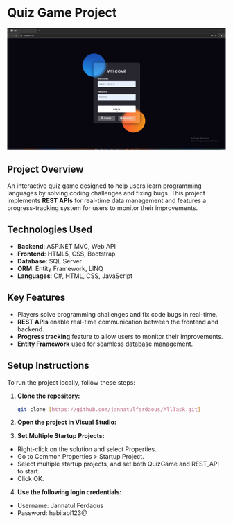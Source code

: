 # Quiz Game Project

 
![Quiz Game Demo](QuizGame.gif)
## Project Overview  
An interactive quiz game designed to help users learn programming languages by solving coding challenges and fixing bugs. This project implements **REST APIs** for real-time data management and features a progress-tracking system for users to monitor their improvements.


## Technologies Used  
- **Backend**: ASP.NET MVC, Web API  
- **Frontend**: HTML5, CSS, Bootstrap  
- **Database**: SQL Server  
- **ORM**: Entity Framework, LINQ  
- **Languages**: C#, HTML, CSS, JavaScript  

## Key Features  
- Players solve programming challenges and fix code bugs in real-time.
- **REST APIs** enable real-time communication between the frontend and backend.
- **Progress tracking** feature to allow users to monitor their improvements.
- **Entity Framework** used for seamless database management.

## Setup Instructions  
To run the project locally, follow these steps:

1. **Clone the repository:**
   ```bash
   git clone [https://github.com/jannatulferdaous/AllTask.git] 
2. **Open the project in Visual Studio:**
   
3. **Set Multiple Startup Projects:**
  - Right-click on the solution and select Properties.
  - Go to Common Properties > Startup Project.
  - Select multiple startup projects, and set both QuizGame and REST_API to start.
  - Click OK.
4. **Use the following login credentials:**
 - Username: Jannatul Ferdaous 
 - Password: habijabi123@
   

